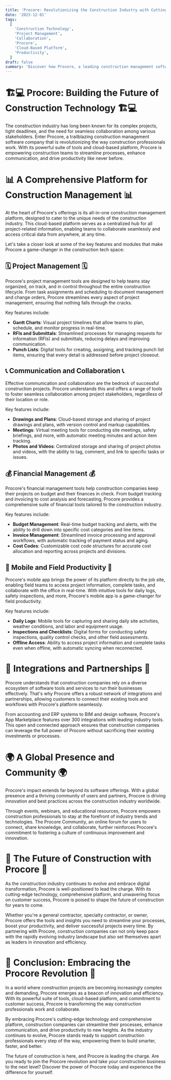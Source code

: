 ```yaml
---
title: 'Procore: Revolutionizing the Construction Industry with Cutting-Edge Technology'
date: '2023-12-01'
tags:
  [
    'Construction Technology',
    'Project Management',
    'Collaboration',
    'Procore',
    'Cloud-Based Platform',
    'Productivity',
  ]
draft: false
summary: 'Discover how Procore, a leading construction management software company, is transforming the construction industry with its comprehensive suite of tools and cloud-based platform. From project management to financial tracking, Procore streamlines processes, enhances collaboration, and boosts productivity for construction professionals worldwide.'
---
```


# 🏗️💻 Procore: Building the Future of Construction Technology 🏗️💻

The construction industry has long been known for its complex projects, tight deadlines, and the need for seamless collaboration among various stakeholders. Enter Procore, a trailblazing construction management software company that is revolutionizing the way construction professionals work. With its powerful suite of tools and cloud-based platform, Procore is empowering construction teams to streamline processes, enhance communication, and drive productivity like never before.

# 📊 A Comprehensive Platform for Construction Management 📊

At the heart of Procore's offerings is its all-in-one construction management platform, designed to cater to the unique needs of the construction industry. This cloud-based platform serves as a centralized hub for all project-related information, enabling teams to collaborate seamlessly and access critical data from anywhere, at any time.

Let's take a closer look at some of the key features and modules that make Procore a game-changer in the construction tech space:

## 🗓️ Project Management 🗓️

Procore's project management tools are designed to help teams stay organized, on track, and in control throughout the entire construction lifecycle. From task assignments and scheduling to document management and change orders, Procore streamlines every aspect of project management, ensuring that nothing falls through the cracks.

Key features include:

- **Gantt Charts**: Visual project timelines that allow teams to plan, schedule, and monitor progress in real-time.
- **RFIs and Submittals**: Streamlined processes for managing requests for information (RFIs) and submittals, reducing delays and improving communication.
- **Punch Lists**: Digital tools for creating, assigning, and tracking punch list items, ensuring that every detail is addressed before project closeout.

## 📞 Communication and Collaboration 📞

Effective communication and collaboration are the bedrock of successful construction projects. Procore understands this and offers a range of tools to foster seamless collaboration among project stakeholders, regardless of their location or role.

Key features include:

- **Drawings and Plans**: Cloud-based storage and sharing of project drawings and plans, with version control and markup capabilities.
- **Meetings**: Virtual meeting tools for conducting site meetings, safety briefings, and more, with automatic meeting minutes and action item tracking.
- **Photos and Videos**: Centralized storage and sharing of project photos and videos, with the ability to tag, comment, and link to specific tasks or issues.

## 💰 Financial Management 💰

Procore's financial management tools help construction companies keep their projects on budget and their finances in check. From budget tracking and invoicing to cost analysis and forecasting, Procore provides a comprehensive suite of financial tools tailored to the construction industry.

Key features include:

- **Budget Management**: Real-time budget tracking and alerts, with the ability to drill down into specific cost categories and line items.
- **Invoice Management**: Streamlined invoice processing and approval workflows, with automatic tracking of payment status and aging.
- **Cost Codes**: Customizable cost code structures for accurate cost allocation and reporting across projects and divisions.

## 📱 Mobile and Field Productivity 📱

Procore's mobile app brings the power of its platform directly to the job site, enabling field teams to access project information, complete tasks, and collaborate with the office in real-time. With intuitive tools for daily logs, safety inspections, and more, Procore's mobile app is a game-changer for field productivity.

Key features include:

- **Daily Logs**: Mobile tools for capturing and sharing daily site activities, weather conditions, and labor and equipment usage.
- **Inspections and Checklists**: Digital forms for conducting safety inspections, quality control checks, and other field assessments.
- **Offline Access**: Ability to access project information and complete tasks even when offline, with automatic syncing when reconnected.

# 🤝 Integrations and Partnerships 🤝

Procore understands that construction companies rely on a diverse ecosystem of software tools and services to run their businesses effectively. That's why Procore offers a robust network of integrations and partnerships, allowing customers to connect their existing tools and workflows with Procore's platform seamlessly.

From accounting and ERP systems to BIM and design software, Procore's App Marketplace features over 300 integrations with leading industry tools. This open and connected approach ensures that construction companies can leverage the full power of Procore without sacrificing their existing investments or processes.

# 🌍 A Global Presence and Community 🌍

Procore's impact extends far beyond its software offerings. With a global presence and a thriving community of users and partners, Procore is driving innovation and best practices across the construction industry worldwide.

Through events, webinars, and educational resources, Procore empowers construction professionals to stay at the forefront of industry trends and technologies. The Procore Community, an online forum for users to connect, share knowledge, and collaborate, further reinforces Procore's commitment to fostering a culture of continuous improvement and innovation.

# 🚀 The Future of Construction with Procore 🚀

As the construction industry continues to evolve and embrace digital transformation, Procore is well-positioned to lead the charge. With its cutting-edge technology, comprehensive platform, and unwavering focus on customer success, Procore is poised to shape the future of construction for years to come.

Whether you're a general contractor, specialty contractor, or owner, Procore offers the tools and insights you need to streamline your processes, boost your productivity, and deliver successful projects every time. By partnering with Procore, construction companies can not only keep pace with the rapidly evolving industry landscape but also set themselves apart as leaders in innovation and efficiency.

# 🎉 Conclusion: Embracing the Procore Revolution 🎉

In a world where construction projects are becoming increasingly complex and demanding, Procore emerges as a beacon of innovation and efficiency. With its powerful suite of tools, cloud-based platform, and commitment to customer success, Procore is transforming the way construction professionals work and collaborate.

By embracing Procore's cutting-edge technology and comprehensive platform, construction companies can streamline their processes, enhance communication, and drive productivity to new heights. As the industry continues to evolve, Procore stands ready to support construction professionals every step of the way, empowering them to build smarter, faster, and better.

The future of construction is here, and Procore is leading the charge. Are you ready to join the Procore revolution and take your construction business to the next level? Discover the power of Procore today and experience the difference for yourself.
